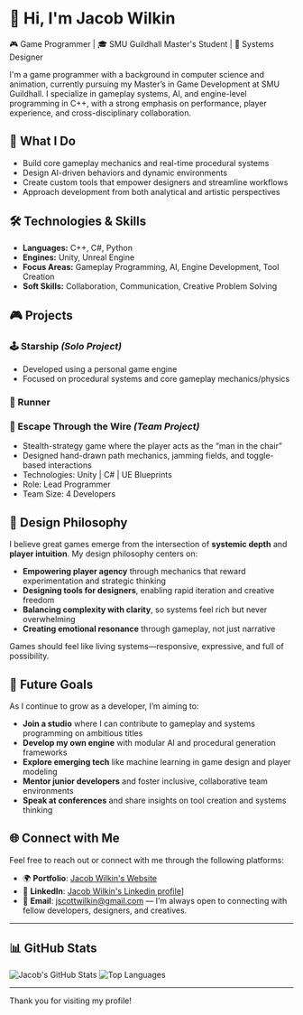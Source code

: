 # 👋 Hi, I'm Jacob Wilkin

🎮 Game Programmer | 🎓 SMU Guildhall Master's Student | 🧠 Systems Designer

I'm a game programmer with a background in computer science and animation, currently pursuing my Master’s in Game Development at SMU Guildhall. I specialize in gameplay systems, AI, and engine-level programming in C++, with a strong emphasis on performance, player experience, and cross-disciplinary collaboration.

## 🧠 What I Do

- Build core gameplay mechanics and real-time procedural systems
- Design AI-driven behaviors and dynamic environments
- Create custom tools that empower designers and streamline workflows
- Approach development from both analytical and artistic perspectives

## 🛠️ Technologies & Skills

- **Languages:** C++, C#, Python
- **Engines:** Unity, Unreal Engine
- **Focus Areas:** Gameplay Programming, AI, Engine Development, Tool Creation
- **Soft Skills:** Collaboration, Communication, Creative Problem Solving

## 🎮 Projects

### 🕹️ Starship *(Solo Project)*
- Developed using a personal game engine
- Focused on procedural systems and core gameplay mechanics/physics

### 🚀 Runner

### 🧠 Escape Through the Wire *(Team Project)*
- Stealth-strategy game where the player acts as the “man in the chair”
- Designed hand-drawn path mechanics, jamming fields, and toggle-based interactions
- Technologies: Unity | C# | UE Blueprints
- Role: Lead Programmer
- Team Size: 4 Developers

## 🎯 Design Philosophy

I believe great games emerge from the intersection of **systemic depth** and **player intuition**. My design philosophy centers on:

- **Empowering player agency** through mechanics that reward experimentation and strategic thinking
- **Designing tools for designers**, enabling rapid iteration and creative freedom
- **Balancing complexity with clarity**, so systems feel rich but never overwhelming
- **Creating emotional resonance** through gameplay, not just narrative

Games should feel like living systems—responsive, expressive, and full of possibility.

## 🚀 Future Goals

As I continue to grow as a developer, I’m aiming to:

- **Join a studio** where I can contribute to gameplay and systems programming on ambitious titles
- **Develop my own engine** with modular AI and procedural generation frameworks
- **Explore emerging tech** like machine learning in game design and player modeling
- **Mentor junior developers** and foster inclusive, collaborative team environments
- **Speak at conferences** and share insights on tool creation and systems thinking

## 🌐 Connect with Me

Feel free to reach out or connect with me through the following platforms:

- 🌍 **Portfolio**: [Jacob Wilkin's Website](https://sites.google.com/view/jacobwilkin/home)
- 💼 **LinkedIn**: [Jacob Wilkin's Linkedin profile](https://www.linkedin.com/in/jacob-wilkin-6ba91b231/)]
- 📧 **Email**: [jscottwilkin@gmail.com](mailto:jscottwilkin@gmail.com)  — I’m always open to connecting with fellow developers, designers, and creatives.

---

## 📊 GitHub Stats

![Jacob's GitHub Stats](https://github-readme-stats.vercel.app/api?username=jswilkinSMU&show_icons=true&theme=radical)
![Top Languages](https://github-readme-stats.vercel.app/api/top-langs/?username=jswilkinSMU&layout=compact&theme=radical)

---

Thank you for visiting my profile!
